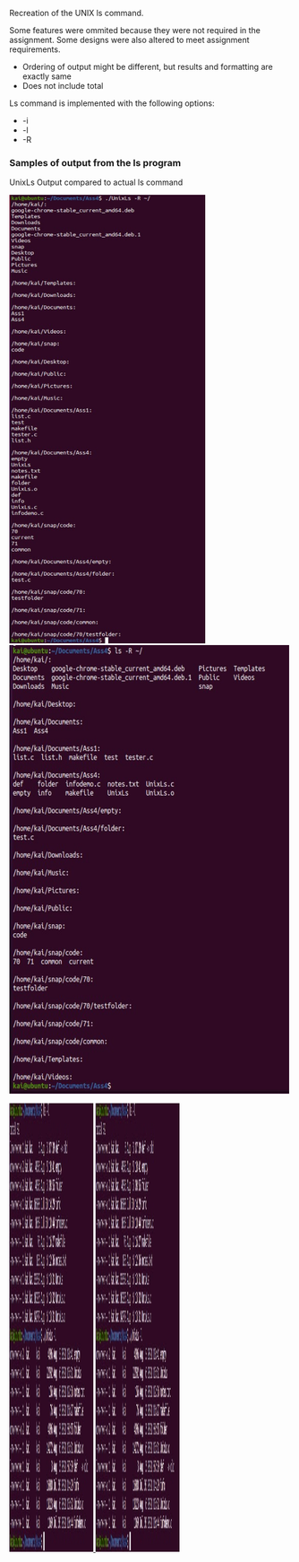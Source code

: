 Recreation of the UNIX ls command.

Some features were ommited because they were not required in the assignment.
Some designs were also altered to meet assignment requirements.

* Ordering of output might be different, but results and formatting are exactly same
* Does not include total
  
Ls command is implemented with the following options: 

* -i 
* -l 
* -R
  
### Samples of output from the ls program

UnixLs Output compared to actual ls command 
<p align="left">
  <a href="https://github.com/RedDogClifford/Unix-Ls/">
    <img src="/Sample_Images/sample_output_1_part1.jpg" alt="sample_1" width="350" height="800">
    <img src="/Sample_Images/sample_output_1_part2.jpg" alt="sample_1" width="500" height="800">
  </a>
</p>

<p align="left">
  <a href="https://github.com/RedDogClifford/Unix-Ls/">
    <img src="/Sample_Images/sample_output_2.jpg" alt="sample_1" width="150" height="800">
    <img src="/Sample_Images/sample_output_2.jpg" alt="sample_1" width="150" height="800">
  </a>
</p>

